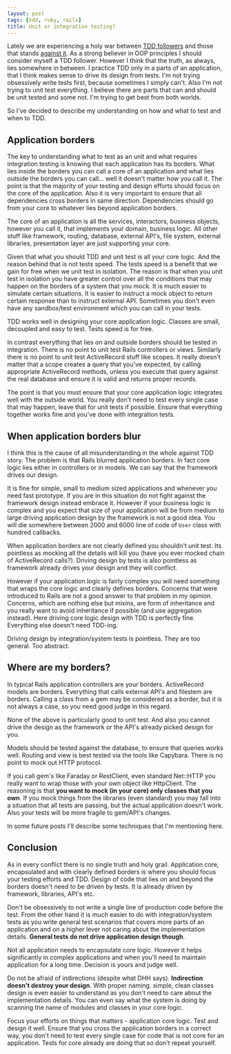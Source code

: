 ```yaml
---
layout: post
tags: [tdd, ruby, rails]
title: Unit or integration testing?
---
```

Lately we are experiencing a holy war between [TDD followers][1] and those
that stands [against it][2]. As a strong believer in OOP principles I should
consider myself a TDD follower. However I think that the truth, as always,
lies somewhere in between. I practice TDD only in a parts of an application, that
I think makes sense to drive its design from tests. I'm not trying obsessively
write tests first, because sometimes I simply can't. Also I'm not trying to
unit test everything. I believe there are parts that can and should be unit
tested and some not. I'm trying to get best from both worlds.

So I've decided to describe my understanding on how and what to test and when to TDD.

## Application borders

The key to understanding what to test as an unit and what requires integration
testing is knowing that each application has its borders. What lies inside the
borders you can call a core of an application and what lies outside the borders you
can call... well it doesn't matter how you call it. The point is that the majority
of your testing and design efforts should focus on the core of the application.
Also it is very important to ensure that all dependencies cross borders in same
direction. Dependencies should go from your core to whatever lies beyond application
borders.

The core of an application is all the services, interactors, business objects,
however you call it, that implements your domain, business logic. All other stuff
like framework, routing, database, external API's, file system, external libraries, presentation
layer are just supporting your core.

Given that what you should TDD and unit test is all your core logic. And the reason
behind that is not tests speed. The tests speed is a benefit that
we gain for free when we unit test in isolation. The reason is that when you
unit test in isolation you have greater control over all the conditions that
may happen on the borders of a system that you mock. It is much easier to simulate certain
situations. It is easier to instruct a mock object to return certain response
than to instruct external API. Sometimes you don't even have
any sandbox/test environment which you can call in your tests.

TDD works well in designing your core application logic. Classes are small,
decoupled and easy to test. Tests speed is for free.

In contrast everything that lies on and outside borders should be tested in integration.
There is no point to unit test Rails controllers or views. Similarly there is
no point to unit test ActiveRecord stuff like scopes. It really doesn't matter that
a scope creates a query that you've expected, by calling appropriate ActiveRecord methods,
unless you execute that query against the real database and ensure it is valid
and returns proper records.

The point is that you must ensure that your core application logic integrates
well with the outside world. You really don't need to test every single
case that may happen, leave that for unit tests if possible. Ensure that
everything together works fine and you've done with integration tests.

## When application borders blur

I think this is the cause of all misunderstanding in the whole against TDD story.
The problem is that Rails blurred application borders. In fact core logic lies
either in controllers or in models. We can say that the framework drives our
design.

It is fine for simple, small to medium sized applications and whenever you need
fast prototype. If you are in this situation do not fight against the framework
design instead embrace it. However if your business logic is complex and you
expect that size of your application will be from medium to large driving
application design by the framework is not a good idea. You will die somewhere
between 2000 and 6000 line of code of `User` class with hundred callbacks.

When application borders are not clearly defined you shouldn't unit test. Its
pointless as mocking all the details will kill you (have you ever mocked chain of
ActiveRecord calls?). Driving design by tests
is also pointless as framework already drives your design and they will conflict.

However if your application logic is fairly complex you will need something that
wraps the core logic and clearly defines borders. Concerns that were introduced
to Rails are not a good answer to that problem in my opinion. Concerns, which
are nothing else but mixins, are form of inheritance and you really want to
avoid inheritance if possible (and use aggregation instead). Here driving core
logic design with TDD is perfectly fine. Everything else doesn't need TDD-ing.

Driving design by integration/system tests is pointless. They are too general.
Too abstract.

## Where are my borders?

In typical Rails application controllers are your borders. ActiveRecord models are
borders. Everything that calls external API's and filestem are borders. Calling
a class from a gem may be considered as a border, but it is not always a case, so
you need good judge in this regard.

None of the above is particularly good to unit test. And also you cannot drive
the design as the framework or the API's already picked design for you.

Models should be tested against the database, to ensure that queries works well.
Routing and view is best tested via the tools like Capybara. There is no point to
mock out HTTP protocol.

If you call gem's like Faraday or RestClient, even standard Net::HTTP you really want to
wrap those with your own object like HttpClient. The reasoning is that **you want
to mock (in your core) only classes that you own**. If you mock things from the
libraries (even standard) you may fall into a situation that all tests are passing,
but the actual application doesn't work. Also your tests will be more fragile
to gem/API's changes.

In some future posts I'll describe some techniques that I'm mentioning here.

## Conclusion

As in every conflict there is no single truth and holy grail. Application core,
encapsulated and with clearly defined borders is where you should focus your
testing efforts and TDD. Design of code that lies on and beyond the borders doesn't need
to be driven by tests. It is already driven by framework, libraries, API's etc.

Don't be obsessively to not write a single line of production code before
the test. From the other hand it is much easier to do with integration/system tests as
you write general test scenarios that covers more parts of an application and on
a higher lever not caring about the implementation details.
**General tests do not drive application design though**.

Not all application needs to encapsulate core logic. However it helps significantly
in complex applications and when you'll need to maintain application for a long time.
Decision is yours and judge well.

Do not be afraid of indirections (despite what DHH says). **Indirection doesn't destroy
your design**. With proper naming. simple, clean classes design is even easier to
understand as you don't need to care about the implementation details. You can even
say what the system is doing by scanning the name of modules and classes in your
core logic.

Focus your efforts on things that matters - application core logic. Test and design
it well. Ensure that you cross the application borders in a correct way, you
don't need to test every single case for code that is not core for an application.
Tests for core already are doing that so don't repeat yourself.

[1]: http://rubylove.io/2014/04/25/why-i-can-tdd-and-why-dhh-cant/
[2]: http://david.heinemeierhansson.com/2014/test-induced-design-damage.html
